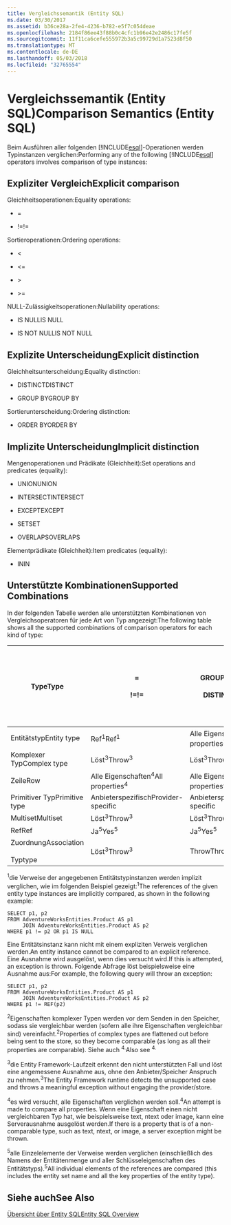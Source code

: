 ```yaml
---
title: Vergleichssemantik (Entity SQL)
ms.date: 03/30/2017
ms.assetid: b36ce28a-2fe4-4236-b782-e5f7c054deae
ms.openlocfilehash: 2184f86ee43f88b0c4cfc1b96e42e2486c17fe5f
ms.sourcegitcommit: 11f11ca6cefe555972b3a5c99729d1a7523d8f50
ms.translationtype: MT
ms.contentlocale: de-DE
ms.lasthandoff: 05/03/2018
ms.locfileid: "32765554"
---
```

# <a name="comparison-semantics-entity-sql"></a><span data-ttu-id="28b11-102">Vergleichssemantik (Entity SQL)</span><span class="sxs-lookup"><span data-stu-id="28b11-102">Comparison Semantics (Entity SQL)</span></span>
<span data-ttu-id="28b11-103">Beim Ausführen aller folgenden [!INCLUDE[esql](../../../../../../includes/esql-md.md)]-Operationen werden Typinstanzen verglichen:</span><span class="sxs-lookup"><span data-stu-id="28b11-103">Performing any of the following [!INCLUDE[esql](../../../../../../includes/esql-md.md)] operators involves comparison of type instances:</span></span>  
  
## <a name="explicit-comparison"></a><span data-ttu-id="28b11-104">Expliziter Vergleich</span><span class="sxs-lookup"><span data-stu-id="28b11-104">Explicit comparison</span></span>  
 <span data-ttu-id="28b11-105">Gleichheitsoperationen:</span><span class="sxs-lookup"><span data-stu-id="28b11-105">Equality operations:</span></span>  
  
-   =  
  
-   <span data-ttu-id="28b11-106">!=</span><span class="sxs-lookup"><span data-stu-id="28b11-106">!=</span></span>  
  
 <span data-ttu-id="28b11-107">Sortieroperationen:</span><span class="sxs-lookup"><span data-stu-id="28b11-107">Ordering operations:</span></span>  
  
-   <  
  
-   \<=  
  
-   \>  
  
-   \>=  
  
 <span data-ttu-id="28b11-108">NULL-Zulässigkeitsoperationen:</span><span class="sxs-lookup"><span data-stu-id="28b11-108">Nullability operations:</span></span>  
  
-   <span data-ttu-id="28b11-109">IS NULL</span><span class="sxs-lookup"><span data-stu-id="28b11-109">IS NULL</span></span>  
  
-   <span data-ttu-id="28b11-110">IS NOT NULL</span><span class="sxs-lookup"><span data-stu-id="28b11-110">IS NOT NULL</span></span>  
  
## <a name="explicit-distinction"></a><span data-ttu-id="28b11-111">Explizite Unterscheidung</span><span class="sxs-lookup"><span data-stu-id="28b11-111">Explicit distinction</span></span>  
 <span data-ttu-id="28b11-112">Gleichheitsunterscheidung:</span><span class="sxs-lookup"><span data-stu-id="28b11-112">Equality distinction:</span></span>  
  
-   <span data-ttu-id="28b11-113">DISTINCT</span><span class="sxs-lookup"><span data-stu-id="28b11-113">DISTINCT</span></span>  
  
-   <span data-ttu-id="28b11-114">GROUP BY</span><span class="sxs-lookup"><span data-stu-id="28b11-114">GROUP BY</span></span>  
  
 <span data-ttu-id="28b11-115">Sortierunterscheidung:</span><span class="sxs-lookup"><span data-stu-id="28b11-115">Ordering distinction:</span></span>  
  
-   <span data-ttu-id="28b11-116">ORDER BY</span><span class="sxs-lookup"><span data-stu-id="28b11-116">ORDER BY</span></span>  
  
## <a name="implicit-distinction"></a><span data-ttu-id="28b11-117">Implizite Unterscheidung</span><span class="sxs-lookup"><span data-stu-id="28b11-117">Implicit distinction</span></span>  
 <span data-ttu-id="28b11-118">Mengenoperationen und Prädikate (Gleichheit):</span><span class="sxs-lookup"><span data-stu-id="28b11-118">Set operations and predicates (equality):</span></span>  
  
-   <span data-ttu-id="28b11-119">UNION</span><span class="sxs-lookup"><span data-stu-id="28b11-119">UNION</span></span>  
  
-   <span data-ttu-id="28b11-120">INTERSECT</span><span class="sxs-lookup"><span data-stu-id="28b11-120">INTERSECT</span></span>  
  
-   <span data-ttu-id="28b11-121">EXCEPT</span><span class="sxs-lookup"><span data-stu-id="28b11-121">EXCEPT</span></span>  
  
-   <span data-ttu-id="28b11-122">SET</span><span class="sxs-lookup"><span data-stu-id="28b11-122">SET</span></span>  
  
-   <span data-ttu-id="28b11-123">OVERLAPS</span><span class="sxs-lookup"><span data-stu-id="28b11-123">OVERLAPS</span></span>  
  
 <span data-ttu-id="28b11-124">Elementprädikate (Gleichheit):</span><span class="sxs-lookup"><span data-stu-id="28b11-124">Item predicates (equality):</span></span>  
  
-   <span data-ttu-id="28b11-125">IN</span><span class="sxs-lookup"><span data-stu-id="28b11-125">IN</span></span>  
  
## <a name="supported-combinations"></a><span data-ttu-id="28b11-126">Unterstützte Kombinationen</span><span class="sxs-lookup"><span data-stu-id="28b11-126">Supported Combinations</span></span>  
 <span data-ttu-id="28b11-127">In der folgenden Tabelle werden alle unterstützten Kombinationen von Vergleichsoperatoren für jede Art von Typ angezeigt:</span><span class="sxs-lookup"><span data-stu-id="28b11-127">The following table shows all the supported combinations of comparison operators for each kind of type:</span></span>  
  
|<span data-ttu-id="28b11-128">**Type**</span><span class="sxs-lookup"><span data-stu-id="28b11-128">**Type**</span></span>|**=**<br /><br /> <span data-ttu-id="28b11-129">**!=**</span><span class="sxs-lookup"><span data-stu-id="28b11-129">**!=**</span></span>|<span data-ttu-id="28b11-130">**GROUP BY**</span><span class="sxs-lookup"><span data-stu-id="28b11-130">**GROUP BY**</span></span><br /><br /> <span data-ttu-id="28b11-131">**DISTINCT**</span><span class="sxs-lookup"><span data-stu-id="28b11-131">**DISTINCT**</span></span>|<span data-ttu-id="28b11-132">**UNION**</span><span class="sxs-lookup"><span data-stu-id="28b11-132">**UNION**</span></span><br /><br /> <span data-ttu-id="28b11-133">**INTERSECT**</span><span class="sxs-lookup"><span data-stu-id="28b11-133">**INTERSECT**</span></span><br /><br /> <span data-ttu-id="28b11-134">**EXCEPT**</span><span class="sxs-lookup"><span data-stu-id="28b11-134">**EXCEPT**</span></span><br /><br /> <span data-ttu-id="28b11-135">**SET**</span><span class="sxs-lookup"><span data-stu-id="28b11-135">**SET**</span></span><br /><br /> <span data-ttu-id="28b11-136">**OVERLAPS**</span><span class="sxs-lookup"><span data-stu-id="28b11-136">**OVERLAPS**</span></span>|<span data-ttu-id="28b11-137">**IN**</span><span class="sxs-lookup"><span data-stu-id="28b11-137">**IN**</span></span>|<span data-ttu-id="28b11-138">**<   <=**</span><span class="sxs-lookup"><span data-stu-id="28b11-138">**<   <=**</span></span><br /><br /> <span data-ttu-id="28b11-139">**>   >=**</span><span class="sxs-lookup"><span data-stu-id="28b11-139">**>   >=**</span></span>|<span data-ttu-id="28b11-140">**ORDER BY**</span><span class="sxs-lookup"><span data-stu-id="28b11-140">**ORDER BY**</span></span>|<span data-ttu-id="28b11-141">**IST NULL.**</span><span class="sxs-lookup"><span data-stu-id="28b11-141">**IS NULL**</span></span><br /><br /> <span data-ttu-id="28b11-142">**IST UNGLEICH NULL**</span><span class="sxs-lookup"><span data-stu-id="28b11-142">**IS NOT NULL**</span></span>|  
|-|-|-|-|-|-|-|-|  
|<span data-ttu-id="28b11-143">Entitätstyp</span><span class="sxs-lookup"><span data-stu-id="28b11-143">Entity type</span></span>|<span data-ttu-id="28b11-144">Ref<sup>1</sup></span><span class="sxs-lookup"><span data-stu-id="28b11-144">Ref<sup>1</sup></span></span>|<span data-ttu-id="28b11-145">Alle Eigenschaften<sup>2</sup></span><span class="sxs-lookup"><span data-stu-id="28b11-145">All properties<sup>2</sup></span></span>|<span data-ttu-id="28b11-146">Alle Eigenschaften<sup>2</sup></span><span class="sxs-lookup"><span data-stu-id="28b11-146">All properties<sup>2</sup></span></span>|<span data-ttu-id="28b11-147">Alle Eigenschaften<sup>2</sup></span><span class="sxs-lookup"><span data-stu-id="28b11-147">All properties<sup>2</sup></span></span>|<span data-ttu-id="28b11-148">Löst<sup>3</sup></span><span class="sxs-lookup"><span data-stu-id="28b11-148">Throw<sup>3</sup></span></span>|<span data-ttu-id="28b11-149">Löst<sup>3</sup></span><span class="sxs-lookup"><span data-stu-id="28b11-149">Throw<sup>3</sup></span></span>|<span data-ttu-id="28b11-150">Ref<sup>1</sup></span><span class="sxs-lookup"><span data-stu-id="28b11-150">Ref<sup>1</sup></span></span>|  
|<span data-ttu-id="28b11-151">Komplexer Typ</span><span class="sxs-lookup"><span data-stu-id="28b11-151">Complex type</span></span>|<span data-ttu-id="28b11-152">Löst<sup>3</sup></span><span class="sxs-lookup"><span data-stu-id="28b11-152">Throw<sup>3</sup></span></span>|<span data-ttu-id="28b11-153">Löst<sup>3</sup></span><span class="sxs-lookup"><span data-stu-id="28b11-153">Throw<sup>3</sup></span></span>|<span data-ttu-id="28b11-154">Löst<sup>3</sup></span><span class="sxs-lookup"><span data-stu-id="28b11-154">Throw<sup>3</sup></span></span>|<span data-ttu-id="28b11-155">Löst<sup>3</sup></span><span class="sxs-lookup"><span data-stu-id="28b11-155">Throw<sup>3</sup></span></span>|<span data-ttu-id="28b11-156">Löst<sup>3</sup></span><span class="sxs-lookup"><span data-stu-id="28b11-156">Throw<sup>3</sup></span></span>|<span data-ttu-id="28b11-157">Löst<sup>3</sup></span><span class="sxs-lookup"><span data-stu-id="28b11-157">Throw<sup>3</sup></span></span>|<span data-ttu-id="28b11-158">Löst<sup>3</sup></span><span class="sxs-lookup"><span data-stu-id="28b11-158">Throw<sup>3</sup></span></span>|  
|<span data-ttu-id="28b11-159">Zeile</span><span class="sxs-lookup"><span data-stu-id="28b11-159">Row</span></span>|<span data-ttu-id="28b11-160">Alle Eigenschaften<sup>4</sup></span><span class="sxs-lookup"><span data-stu-id="28b11-160">All properties<sup>4</sup></span></span>|<span data-ttu-id="28b11-161">Alle Eigenschaften<sup>4</sup></span><span class="sxs-lookup"><span data-stu-id="28b11-161">All properties<sup>4</sup></span></span>|<span data-ttu-id="28b11-162">Alle Eigenschaften<sup>4</sup></span><span class="sxs-lookup"><span data-stu-id="28b11-162">All properties<sup>4</sup></span></span>|<span data-ttu-id="28b11-163">Löst<sup>3</sup></span><span class="sxs-lookup"><span data-stu-id="28b11-163">Throw<sup>3</sup></span></span>|<span data-ttu-id="28b11-164">Löst<sup>3</sup></span><span class="sxs-lookup"><span data-stu-id="28b11-164">Throw<sup>3</sup></span></span>|<span data-ttu-id="28b11-165">Alle Eigenschaften<sup>4</sup></span><span class="sxs-lookup"><span data-stu-id="28b11-165">All properties<sup>4</sup></span></span>|<span data-ttu-id="28b11-166">Löst<sup>3</sup></span><span class="sxs-lookup"><span data-stu-id="28b11-166">Throw<sup>3</sup></span></span>|  
|<span data-ttu-id="28b11-167">Primitiver Typ</span><span class="sxs-lookup"><span data-stu-id="28b11-167">Primitive type</span></span>|<span data-ttu-id="28b11-168">Anbieterspezifisch</span><span class="sxs-lookup"><span data-stu-id="28b11-168">Provider-specific</span></span>|<span data-ttu-id="28b11-169">Anbieterspezifisch</span><span class="sxs-lookup"><span data-stu-id="28b11-169">Provider-specific</span></span>|<span data-ttu-id="28b11-170">Anbieterspezifisch</span><span class="sxs-lookup"><span data-stu-id="28b11-170">Provider-specific</span></span>|<span data-ttu-id="28b11-171">Anbieterspezifisch</span><span class="sxs-lookup"><span data-stu-id="28b11-171">Provider-specific</span></span>|<span data-ttu-id="28b11-172">Anbieterspezifisch</span><span class="sxs-lookup"><span data-stu-id="28b11-172">Provider-specific</span></span>|<span data-ttu-id="28b11-173">Anbieterspezifisch</span><span class="sxs-lookup"><span data-stu-id="28b11-173">Provider-specific</span></span>|<span data-ttu-id="28b11-174">Anbieterspezifisch</span><span class="sxs-lookup"><span data-stu-id="28b11-174">Provider-specific</span></span>|  
|<span data-ttu-id="28b11-175">Multiset</span><span class="sxs-lookup"><span data-stu-id="28b11-175">Multiset</span></span>|<span data-ttu-id="28b11-176">Löst<sup>3</sup></span><span class="sxs-lookup"><span data-stu-id="28b11-176">Throw<sup>3</sup></span></span>|<span data-ttu-id="28b11-177">Löst<sup>3</sup></span><span class="sxs-lookup"><span data-stu-id="28b11-177">Throw<sup>3</sup></span></span>|<span data-ttu-id="28b11-178">Löst<sup>3</sup></span><span class="sxs-lookup"><span data-stu-id="28b11-178">Throw<sup>3</sup></span></span>|<span data-ttu-id="28b11-179">Löst<sup>3</sup></span><span class="sxs-lookup"><span data-stu-id="28b11-179">Throw<sup>3</sup></span></span>|<span data-ttu-id="28b11-180">Löst<sup>3</sup></span><span class="sxs-lookup"><span data-stu-id="28b11-180">Throw<sup>3</sup></span></span>|<span data-ttu-id="28b11-181">Löst<sup>3</sup></span><span class="sxs-lookup"><span data-stu-id="28b11-181">Throw<sup>3</sup></span></span>|<span data-ttu-id="28b11-182">Löst<sup>3</sup></span><span class="sxs-lookup"><span data-stu-id="28b11-182">Throw<sup>3</sup></span></span>|  
|<span data-ttu-id="28b11-183">Ref</span><span class="sxs-lookup"><span data-stu-id="28b11-183">Ref</span></span>|<span data-ttu-id="28b11-184">Ja<sup>5</sup></span><span class="sxs-lookup"><span data-stu-id="28b11-184">Yes<sup>5</sup></span></span>|<span data-ttu-id="28b11-185">Ja<sup>5</sup></span><span class="sxs-lookup"><span data-stu-id="28b11-185">Yes<sup>5</sup></span></span>|<span data-ttu-id="28b11-186">Ja<sup>5</sup></span><span class="sxs-lookup"><span data-stu-id="28b11-186">Yes<sup>5</sup></span></span>|<span data-ttu-id="28b11-187">Ja<sup>5</sup></span><span class="sxs-lookup"><span data-stu-id="28b11-187">Yes<sup>5</sup></span></span>|<span data-ttu-id="28b11-188">Throw</span><span class="sxs-lookup"><span data-stu-id="28b11-188">Throw</span></span>|<span data-ttu-id="28b11-189">Throw</span><span class="sxs-lookup"><span data-stu-id="28b11-189">Throw</span></span>|<span data-ttu-id="28b11-190">Ja<sup>5</sup></span><span class="sxs-lookup"><span data-stu-id="28b11-190">Yes<sup>5</sup></span></span>|  
|<span data-ttu-id="28b11-191">Zuordnung</span><span class="sxs-lookup"><span data-stu-id="28b11-191">Association</span></span><br /><br /> <span data-ttu-id="28b11-192">Typ</span><span class="sxs-lookup"><span data-stu-id="28b11-192">type</span></span>|<span data-ttu-id="28b11-193">Löst<sup>3</sup></span><span class="sxs-lookup"><span data-stu-id="28b11-193">Throw<sup>3</sup></span></span>|<span data-ttu-id="28b11-194">Throw</span><span class="sxs-lookup"><span data-stu-id="28b11-194">Throw</span></span>|<span data-ttu-id="28b11-195">Throw</span><span class="sxs-lookup"><span data-stu-id="28b11-195">Throw</span></span>|<span data-ttu-id="28b11-196">Throw</span><span class="sxs-lookup"><span data-stu-id="28b11-196">Throw</span></span>|<span data-ttu-id="28b11-197">Löst<sup>3</sup></span><span class="sxs-lookup"><span data-stu-id="28b11-197">Throw<sup>3</sup></span></span>|<span data-ttu-id="28b11-198">Löst<sup>3</sup></span><span class="sxs-lookup"><span data-stu-id="28b11-198">Throw<sup>3</sup></span></span>|<span data-ttu-id="28b11-199">Löst<sup>3</sup></span><span class="sxs-lookup"><span data-stu-id="28b11-199">Throw<sup>3</sup></span></span>|  
  
 <span data-ttu-id="28b11-200"><sup>1</sup>die Verweise der angegebenen Entitätstypinstanzen werden implizit verglichen, wie im folgenden Beispiel gezeigt:</span><span class="sxs-lookup"><span data-stu-id="28b11-200"><sup>1</sup>The references of the given entity type instances are implicitly compared, as shown in the following example:</span></span>  
  
```  
SELECT p1, p2   
FROM AdventureWorksEntities.Product AS p1   
     JOIN AdventureWorksEntities.Product AS p2   
WHERE p1 != p2 OR p1 IS NULL  
```  
  
 <span data-ttu-id="28b11-201">Eine Entitätsinstanz kann nicht mit einem expliziten Verweis verglichen werden.</span><span class="sxs-lookup"><span data-stu-id="28b11-201">An entity instance cannot be compared to an explicit reference.</span></span> <span data-ttu-id="28b11-202">Eine Ausnahme wird ausgelöst, wenn dies versucht wird.</span><span class="sxs-lookup"><span data-stu-id="28b11-202">If this is attempted, an exception is thrown.</span></span> <span data-ttu-id="28b11-203">Folgende Abfrage löst beispielsweise eine Ausnahme aus:</span><span class="sxs-lookup"><span data-stu-id="28b11-203">For example, the following query will throw an exception:</span></span>  
  
```  
SELECT p1, p2   
FROM AdventureWorksEntities.Product AS p1   
     JOIN AdventureWorksEntities.Product AS p2   
WHERE p1 != REF(p2)  
```  
  
 <span data-ttu-id="28b11-204"><sup>2</sup>Eigenschaften komplexer Typen werden vor dem Senden in den Speicher, sodass sie vergleichbar werden (sofern alle ihre Eigenschaften vergleichbar sind) vereinfacht.</span><span class="sxs-lookup"><span data-stu-id="28b11-204"><sup>2</sup>Properties of complex types are flattened out before being sent to the store, so they become comparable (as long as all their properties are comparable).</span></span> <span data-ttu-id="28b11-205">Siehe auch <sup>4.</sup></span><span class="sxs-lookup"><span data-stu-id="28b11-205">Also see <sup>4.</sup></span></span>  
  
 <span data-ttu-id="28b11-206"><sup>3</sup>die Entity Framework-Laufzeit erkennt den nicht unterstützten Fall und löst eine angemessene Ausnahme aus, ohne den Anbieter/Speicher Anspruch zu nehmen.</span><span class="sxs-lookup"><span data-stu-id="28b11-206"><sup>3</sup>The Entity Framework runtime detects the unsupported case and throws a meaningful exception without engaging the provider/store.</span></span>  
  
 <span data-ttu-id="28b11-207"><sup>4</sup>es wird versucht, alle Eigenschaften verglichen werden soll.</span><span class="sxs-lookup"><span data-stu-id="28b11-207"><sup>4</sup>An attempt is made to compare all properties.</span></span> <span data-ttu-id="28b11-208">Wenn eine Eigenschaft einen nicht vergleichbaren Typ hat, wie beispielsweise text, ntext oder image, kann eine Serverausnahme ausgelöst werden.</span><span class="sxs-lookup"><span data-stu-id="28b11-208">If there is a property that is of a non-comparable type, such as text, ntext, or image, a server exception might be thrown.</span></span>  
  
 <span data-ttu-id="28b11-209"><sup>5</sup>alle Einzelelemente der Verweise werden verglichen (einschließlich des Namens der Entitätenmenge und aller Schlüsseleigenschaften des Entitätstyps).</span><span class="sxs-lookup"><span data-stu-id="28b11-209"><sup>5</sup>All individual elements of the references are compared (this includes the entity set name and all the key properties of the entity type).</span></span>  
  
## <a name="see-also"></a><span data-ttu-id="28b11-210">Siehe auch</span><span class="sxs-lookup"><span data-stu-id="28b11-210">See Also</span></span>  
 [<span data-ttu-id="28b11-211">Übersicht über Entity SQL</span><span class="sxs-lookup"><span data-stu-id="28b11-211">Entity SQL Overview</span></span>](../../../../../../docs/framework/data/adonet/ef/language-reference/entity-sql-overview.md)

